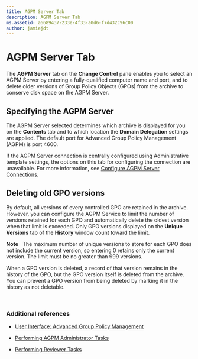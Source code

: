 ```yaml
---
title: AGPM Server Tab
description: AGPM Server Tab
ms.assetid: a6689437-233e-4f33-a0d6-f7d432c96c00
author: jamiejdt
---
```


# AGPM Server Tab


The **AGPM Server** tab on the **Change Control** pane enables you to select an AGPM Server by entering a fully-qualified computer name and port, and to delete older versions of Group Policy Objects (GPOs) from the archive to conserve disk space on the AGPM Server.

## Specifying the AGPM Server


The AGPM Server selected determines which archive is displayed for you on the **Contents** tab and to which location the **Domain Delegation** settings are applied. The default port for Advanced Group Policy Management (AGPM) is port 4600.

If the AGPM Server connection is centrally configured using Administrative template settings, the options on this tab for configuring the connection are unavailable. For more information, see [Configure AGPM Server Connections](configure-agpm-server-connections-agpm40.md).

## Deleting old GPO versions


By default, all versions of every controlled GPO are retained in the archive. However, you can configure the AGPM Service to limit the number of versions retained for each GPO and automatically delete the oldest version when that limit is exceeded. Only GPO versions displayed on the **Unique Versions** tab of the **History** window count toward the limit.

**Note**  
The maximum number of unique versions to store for each GPO does not include the current version, so entering 0 retains only the current version. The limit must be no greater than 999 versions.

When a GPO version is deleted, a record of that version remains in the history of the GPO, but the GPO version itself is deleted from the archive. You can prevent a GPO version from being deleted by marking it in the history as not deletable.

 

### Additional references

-   [User Interface: Advanced Group Policy Management](user-interface-advanced-group-policy-management-agpm40.md)

-   [Performing AGPM Administrator Tasks](performing-agpm-administrator-tasks-agpm40.md)

-   [Performing Reviewer Tasks](performing-reviewer-tasks-agpm40.md)

 

 





